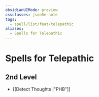 ```yaml
---
obsidianUIMode: preview
cssclasses: json5e-note
tags:
  - spell/list/feat/telepathic
aliases:
  - Spells for Telepathic
---
```

# Spells for Telepathic

## 2nd Level

- [[Detect Thoughts \|"PHB"]]
